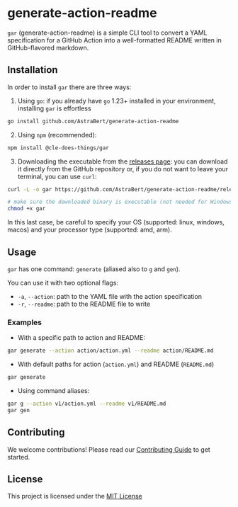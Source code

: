 # generate-action-readme

`gar` (generate-action-readme) is a simple CLI tool to convert a YAML specification for a GitHub Action into a well-formatted README written in GitHub-flavored markdown.

## Installation

In order to install `gar` there are three ways:

1. Using `go`: if you already have `go` 1.23+ installed in your environment, installing `gar` is effortless

```bash
go install github.com/AstraBert/generate-action-readme
```

2. Using `npm` (recommended):

```bash
npm install @cle-does-things/gar
```

3. Downloading the executable from the [releases page](https://github.com/AstraBert/generate-action-readme/releases): you can download it directly from the GitHub repository or, if you do not want to leave your terminal, you can use `curl`:

```bash
curl -L -o gar https://github.com/AstraBert/generate-action-readme/releases/download/<version>/generate-action-readme_<version>_<OS>_<processor>.tar.gz ## e.g. https://github.com/AstraBert/generate-action-readme/releases/download/0.1.1/generate-action-readme_0.1.1_darwin_amd64.tar.gz

# make sure the downloaded binary is executable (not needed for Windows)
chmod +x gar
```

In this last case, be careful to specify your OS (supported: linux, windows, macos) and your processor type (supported: amd, arm).

## Usage

`gar` has one command: `generate` (aliased also to `g` and `gen`).

You can use it with two optional flags:

- `-a`, `--action`: path to the YAML file with the action specification
- `-r`, `--readme`: path to the README file to write

### Examples

- With a specific path to action and README:

```bash
gar generate --action action/action.yml --readme action/README.md
```

- With default paths for action (`action.yml`) and README (`README.md`)

```bash
gar generate
```

- Using command aliases:

```bash
gar g --action v1/action.yml --readme v1/README.md
gar gen
```

## Contributing

We welcome contributions! Please read our [Contributing Guide](./CONTRIBUTING.md) to get started.

## License

This project is licensed under the [MIT License](./LICENSE)
